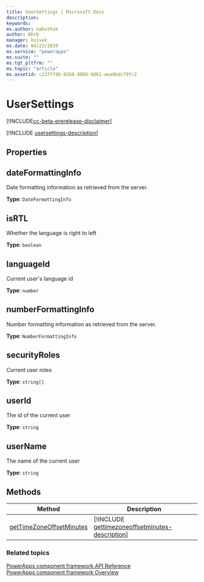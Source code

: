 ```yaml
---
title: UserSettings | Microsoft Docs
description: 
keywords:
ms.author: nabuthuk
author: Nkrb
manager: kvivek
ms.date: 04/23/2019
ms.service: "powerapps"
ms.suite: ""
ms.tgt_pltfrm: ""
ms.topic: "article"
ms.assetid: c237ff96-9268-4068-9d61-aea0bdc79fc2
---
```


# UserSettings

[!INCLUDE[cc-beta-prerelease-disclaimer](../../../includes/cc-beta-prerelease-disclaimer.md)]

[!INCLUDE [usersettings-description](includes/usersettings-description.md)]

## Properties

## dateFormattingInfo

Date formatting information as retrieved from the server.

**Type**: `DateFormattingInfo`

## isRTL

Whether the language is right to left

**Type**: `boolean`

## languageId

Current user's language id

**Type**: `number`

## numberFormattingInfo

Number formatting information as retrieved from the server.

**Type**: `NumberFormattingInfo`

## securityRoles

Current user roles

**Type**: `string[]`

## userId

The id of the current user

**Type**: `string`

## userName

The name of the current user

**Type**: `string`

## Methods

|Method | Description | 
| ------|-------------|
|[getTimeZoneOffsetMinutes](usersettings/gettimezoneoffsetminutes.md)|[!INCLUDE [gettimezoneoffsetminutes-description](usersettings/includes/gettimezoneoffsetminutes-description.md)]|

### Related topics

[PowerApps component framework API Reference](../reference/index.md)<br/>
[PowerApps component framework Overview](../overview.md)